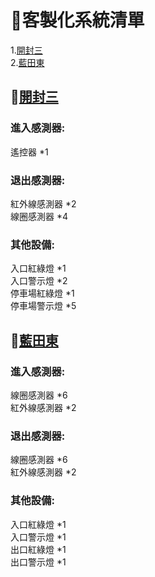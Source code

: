 # :file_folder:客製化系統清單
1.[開封三](#開封三)  
2.[藍田東](#藍田東)

## :page_facing_up:[開封三](./開封三)  
### 進入感測器:  
遙控器 *1  
### 退出感測器:  
紅外線感測器 *2  
線圈感測器 *4  
### 其他設備:  
入口紅綠燈 *1  
入口警示燈 *2  
停車場紅綠燈 *1  
停車場警示燈 *5

## :page_facing_up:[藍田東](./藍田東)  
### 進入感測器:  
線圈感測器 *6  
紅外線感測器 *2  
### 退出感測器:  
線圈感測器 *6  
紅外線感測器 *2 
### 其他設備:  
入口紅綠燈 *1  
入口警示燈 *1  
出口紅綠燈 *1  
出口警示燈 *1  